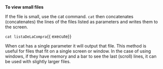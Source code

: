**To view small files**

If the file is small, use the cat command. `cat` then concatenates (concatenates) the lines of the files listed as parameters and writes them to the screen.


`cat listaDeLaCompra`{{ execute}}

When cat has a single parameter it will output that file. This method is useful for files that fit on a single screen or window. In the case of using windows, if they have memory and a bar to see the last (scroll) lines, it can be used with slightly larger files.
